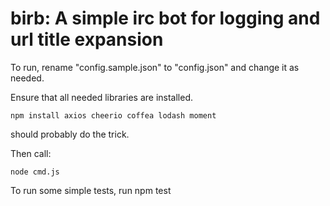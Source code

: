 # birb: A simple irc bot for logging and url title expansion

To run, rename "config.sample.json" to "config.json" and change it as needed.

Ensure that all needed libraries are installed.

    npm install axios cheerio coffea lodash moment

should probably do the trick.

Then call:

    node cmd.js

To run some simple tests, run
    npm test
